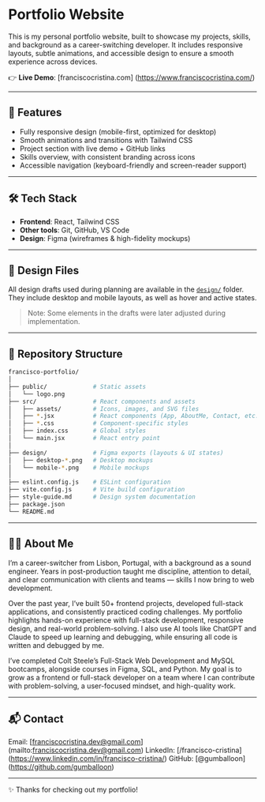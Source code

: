# Portfolio Website  

This is my personal portfolio website, built to showcase my projects, skills, and background as a career-switching developer. It includes responsive layouts, subtle animations, and accessible design to ensure a smooth experience across devices.  

👉 **Live Demo**: [franciscocristina.com] (https://www.franciscocristina.com/)

---

## 🚀 Features  
- Fully responsive design (mobile-first, optimized for desktop)  
- Smooth animations and transitions with Tailwind CSS  
- Project section with live demo + GitHub links  
- Skills overview, with consistent branding across icons  
- Accessible navigation (keyboard-friendly and screen-reader support)  

---

## 🛠️ Tech Stack  
- **Frontend**: React, Tailwind CSS  
- **Other tools**: Git, GitHub, VS Code
- **Design**: Figma (wireframes & high-fidelity mockups)  

---

## 🎨 Design Files  
All design drafts used during planning are available in the [`design/`](./design) folder.  
They include desktop and mobile layouts, as well as hover and active states.  

> Note: Some elements in the drafts were later adjusted during implementation.  

---

## 📂 Repository Structure  

```bash
francisco-portfolio/
│
├── public/             # Static assets
│   └── logo.png
├── src/                # React components and assets
│   ├── assets/         # Icons, images, and SVG files
│   ├── *.jsx           # React components (App, AboutMe, Contact, etc.)
│   ├── *.css           # Component-specific styles
│   ├── index.css       # Global styles
│   └── main.jsx        # React entry point
│
├── design/             # Figma exports (layouts & UI states)
│   ├── desktop-*.png   # Desktop mockups
│   └── mobile-*.png    # Mobile mockups
│
├── eslint.config.js    # ESLint configuration
├── vite.config.js      # Vite build configuration
├── style-guide.md      # Design system documentation
├── package.json
└── README.md
```

---

## 🧑‍💻 About Me
I’m a career-switcher from Lisbon, Portugal, with a background as a sound engineer. Years in post-production taught me discipline, attention to detail, and clear communication with clients and teams — skills I now bring to web development.

Over the past year, I’ve built 50+ frontend projects, developed full-stack applications, and consistently practiced coding challenges. My portfolio highlights hands-on experience with full-stack development, responsive design, and real-world problem-solving. I also use AI tools like ChatGPT and Claude to speed up learning and debugging, while ensuring all code is written and debugged by me.

I’ve completed Colt Steele’s Full-Stack Web Development and MySQL bootcamps, alongside courses in Figma, SQL, and Python. My goal is to grow as a frontend or full-stack developer on a team where I can contribute with problem-solving, a user-focused mindset, and high-quality work.

---

## 📬 Contact
Email: [franciscocristina.dev@gmail.com] (mailto:franciscocristina.dev@gmail.com) 
LinkedIn: [/francisco-cristina] (https://www.linkedin.com/in/francisco-cristina/)
GitHub: [@gumballoon] (https://github.com/gumballoon) 

---

✨ Thanks for checking out my portfolio!